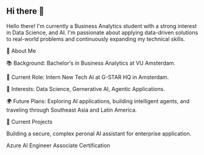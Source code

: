 ## Hi there 👋

Hello there! I'm currently a Business Analytics student with a strong interest in Data Science, and AI. I'm passionate about applying data-driven solutions to real-world problems and continuously expanding my technical skills.

🔹 About Me

📚 Background: Bachelor's in Business Analytics at VU Amsterdam.

💼 Current Role: Intern New Tech AI at G-STAR HQ in Amsterdam.

🚀 Interests: Data Science, Gernerative AI, Agentic Applications.

🌍 Future Plans: Exploring AI applications, building intelligent agents, and traveling through Southeast Asia and Latin America.

📌 Current Projects

Building a secure, complex peronal AI assistant for enterprise application.

Azure AI Engineer Associate Certification
<!--
**LeoMetasch/LeoMetasch** is a ✨ _special_ ✨ repository because its `README.md` (this file) appears on your GitHub profile.

Here are some ideas to get you started:

- 🔭 I’m currently working on ...
- 🌱 I’m currently learning ...
- 👯 I’m looking to collaborate on ...
- 🤔 I’m looking for help with ...
- 💬 Ask me about ...
- 📫 How to reach me: ...
- 😄 Pronouns: ...
- ⚡ Fun fact: ...
-->
